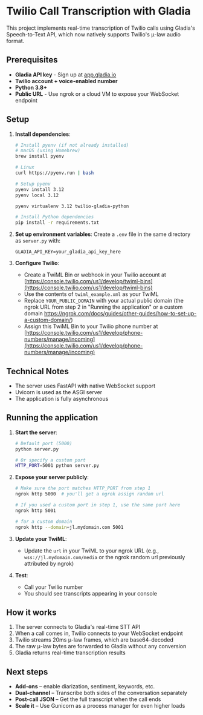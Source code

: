 # Twilio Call Transcription with Gladia

This project implements real-time transcription of Twilio calls using Gladia's Speech-to-Text API, which now natively supports Twilio's μ-law audio format.

## Prerequisites

- **Gladia API key** - Sign up at [app.gladia.io](https://app.gladia.io/)
- **Twilio account + voice-enabled number** 
- **Python 3.8+**
- **Public URL** - Use ngrok or a cloud VM to expose your WebSocket endpoint

## Setup

1. **Install dependencies**:
   ```bash
   # Install pyenv (if not already installed)
   # macOS (using Homebrew)
   brew install pyenv
   
   # Linux
   curl https://pyenv.run | bash
   
   # Setup pyenv
   pyenv install 3.12
   pyenv local 3.12

   pyenv virtualenv 3.12 twilio-gladia-python
   
   # Install Python dependencies
   pip install -r requirements.txt
   ```

2. **Set up environment variables**:
   Create a `.env` file in the same directory as `server.py` with:
   ```
   GLADIA_API_KEY=your_gladia_api_key_here
   ```

3. **Configure Twilio**:
   - Create a TwiML Bin or webhook in your Twilio account at [https://console.twilio.com/us1/develop/twiml-bins](https://console.twilio.com/us1/develop/twiml-bins)
   - Use the contents of `twiml_example.xml` as your TwiML
   - Replace `YOUR_PUBLIC_DOMAIN` with your actual public domain (the ngrok URL from step 2 in "Running the application" or a custom domain https://ngrok.com/docs/guides/other-guides/how-to-set-up-a-custom-domain/)
   - Assign this TwiML Bin to your Twilio phone number at [https://console.twilio.com/us1/develop/phone-numbers/manage/incoming](https://console.twilio.com/us1/develop/phone-numbers/manage/incoming)

## Technical Notes

- The server uses FastAPI with native WebSocket support
- Uvicorn is used as the ASGI server
- The application is fully asynchronous

## Running the application

1. **Start the server**:
   ```bash
   # Default port (5000)
   python server.py
   
   # Or specify a custom port
   HTTP_PORT=5001 python server.py
   ```

2. **Expose your server publicly**:
   ```bash
   # Make sure the port matches HTTP_PORT from step 1
   ngrok http 5000  # you'll get a ngrok assign random url
   
   # If you used a custom port in step 1, use the same port here
   ngrok http 5001

   # for a custom domain
   ngrok http --domain=jl.mydomain.com 5001
   ```

3. **Update your TwiML**:
   - Update the `url` in your TwiML to your ngrok URL (e.g., `wss://jl.mydomain.com/media` or the ngrok random url previously attributed by ngrok)

4. **Test**:
   - Call your Twilio number
   - You should see transcripts appearing in your console

## How it works

1. The server connects to Gladia's real-time STT API
2. When a call comes in, Twilio connects to your WebSocket endpoint
3. Twilio streams 20ms μ-law frames, which are base64-decoded
4. The raw μ-law bytes are forwarded to Gladia without any conversion
5. Gladia returns real-time transcription results

## Next steps

- **Add-ons** – enable diarization, sentiment, keywords, etc.
- **Dual-channel** – Transcribe both sides of the conversation separately
- **Post-call JSON** – Get the full transcript when the call ends
- **Scale it** – Use Gunicorn as a process manager for even higher loads 